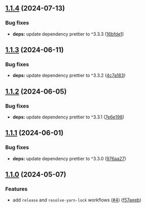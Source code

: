 ## [1.1.4](https://github.com/technology-studio/prettier-config/compare/v1.1.3...v1.1.4) (2024-07-13)


### Bug fixes

* **deps:** update dependency prettier to ^3.3.3 ([16bfde1](https://github.com/technology-studio/prettier-config/commit/16bfde1564ce4f4ff52a405a162582e2925aadd8))

## [1.1.3](https://github.com/technology-studio/prettier-config/compare/v1.1.2...v1.1.3) (2024-06-11)


### Bug fixes

* **deps:** update dependency prettier to ^3.3.2 ([4c7a183](https://github.com/technology-studio/prettier-config/commit/4c7a1839b6b49595fd13971468a1964488831e53))

## [1.1.2](https://github.com/technology-studio/prettier-config/compare/v1.1.1...v1.1.2) (2024-06-05)


### Bug fixes

* **deps:** update dependency prettier to ^3.3.1 ([7e6e198](https://github.com/technology-studio/prettier-config/commit/7e6e1980babf49c75bcfdabc2d83ab5c09a879d9))

## [1.1.1](https://github.com/technology-studio/prettier-config/compare/v1.1.0...v1.1.1) (2024-06-01)


### Bug fixes

* **deps:** update dependency prettier to ^3.3.0 ([976aa27](https://github.com/technology-studio/prettier-config/commit/976aa27912894ebdd26abd3bc33306488f2fc323))

## [1.1.0](https://github.com/technology-studio/prettier-config/compare/v1.0.0...v1.1.0) (2024-05-07)


### Features

* add `release` and `resolve-yarn-lock` workflows ([#4](https://github.com/technology-studio/prettier-config/issues/4)) ([f57aeeb](https://github.com/technology-studio/prettier-config/commit/f57aeebbf663d841b00c88e636f2c34f78f38cd0))
